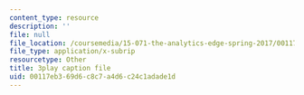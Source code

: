 ```yaml
---
content_type: resource
description: ''
file: null
file_location: /coursemedia/15-071-the-analytics-edge-spring-2017/00117eb369d6c8c7a4d6c24c1adade1d_AlDhA-NY5IA.srt
file_type: application/x-subrip
resourcetype: Other
title: 3play caption file
uid: 00117eb3-69d6-c8c7-a4d6-c24c1adade1d
---
```

